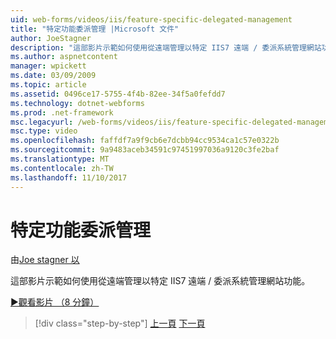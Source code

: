 ```yaml
---
uid: web-forms/videos/iis/feature-specific-delegated-management
title: "特定功能委派管理 |Microsoft 文件"
author: JoeStagner
description: "這部影片示範如何使用從遠端管理以特定 IIS7 遠端 / 委派系統管理網站功能。"
ms.author: aspnetcontent
manager: wpickett
ms.date: 03/09/2009
ms.topic: article
ms.assetid: 0496ce17-5755-4f4b-82ee-34f5a0fefdd7
ms.technology: dotnet-webforms
ms.prod: .net-framework
msc.legacyurl: /web-forms/videos/iis/feature-specific-delegated-management
msc.type: video
ms.openlocfilehash: faffdf7a9f9cb6e7dcbb94cc9534ca1c57e0322b
ms.sourcegitcommit: 9a9483aceb34591c97451997036a9120c3fe2baf
ms.translationtype: MT
ms.contentlocale: zh-TW
ms.lasthandoff: 11/10/2017
---
```

<a name="feature-specific-delegated-management"></a>特定功能委派管理
====================
由[Joe stagner 以](https://github.com/JoeStagner)

這部影片示範如何使用從遠端管理以特定 IIS7 遠端 / 委派系統管理網站功能。

[&#9654;觀看影片 （8 分鐘）](https://channel9.msdn.com/Blogs/ASP-NET-Site-Videos/feature-specific-delegated-management)

>[!div class="step-by-step"]
[上一頁](working-with-iis7-deligated-admin.md)
[下一頁](troubleshooting-production-aspnet-apps.md)
